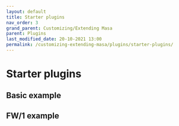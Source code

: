 ```yaml
---
layout: default
title: Starter plugins
nav_order: 3
grand_parent: Customizing/Extending Masa
parent: Plugins
last_modified_date: 20-10-2021 13:00
permalink: /customizing-extending-masa/plugins/starter-plugins/
---
```


# Starter plugins

## Basic example

## FW/1 example
